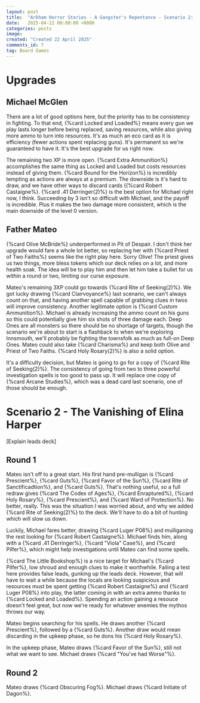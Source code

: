 ```yaml
---
layout: post
title:  "Arkham Horror Stories - A Gangster's Repentance - Scenario 2: The Vanishing of Elina Harper"
date:   2025-04-22 00:00:00 +0000
categories: posts
image:
created: "Created 22 April 2025"
comments_id: 7
tag: Board Games
---
```


# Upgrades

## Michael McGlen

There are a lot of good options here, but the priority has to be consistency in fighting. To that end, {%card Locked and Loaded%} means every gun we play lasts longer before being replaced, saving resources, while also giving more ammo to turn into resources. It's as much an eco card as it is efficiency (fewer actions spent replacing guns). It's permanent so we're guaranteed to have it. It's the best upgrade for us right now.

The remaining two XP is more open. {%card Extra Ammunition%} accomplishes the same thing as Locked and Loaded but costs resources instead of giving them. {%card Bound for the Horizon%} is incredibly tempting as actions are always at a premium. The downside is it's hard to draw, and we have other ways to discard cards ({%card Robert Castaigne%}. {%card .41 Derringer(2)%} is the best option for Michael right now, I think. Succeeding by 3 isn't so difficult with Michael, and the payoff is incredible. Plus it makes the two damage more consistent, which is the main downside of the level 0 version.

## Father Mateo

{%card Olive McBride%} underperformed in Pit of Despair. I don't think her upgrade would fare a whole lot better, so replacing her with {%card Priest of Two Faiths%} seems like the right play here. Sorry Olive! The priest gives us two things, more bless tokens which our deck relies on a lot, and more health soak. The idea will be to play him and then let him take a bullet for us within a round or two, limiting our curse exposure.

Mateo's remaining 3XP could go towards {%card Rite of Seeking(2)%}. We got lucky drawing {%card Clairvoyance%} last scenario, we can't always count on that, and having another spell capable of grabbing clues in twos will improve consistency. Another legitimate option is {%card Custom Ammunition%}. Michael is already increasing the ammo count on his guns so this could potentially give him six shots of three damage each. Deep Ones are all monsters so there should be no shortage of targets, though the scenario we're about to start is a flashback to when we're exploring Innsmouth, we'll probably be fighting the townsfolk as much as full-on Deep Ones. Mateo could also take {%card Charisma%} and keep both Olive and Priest of Two Faiths. {%card Holy Rosary(2)%} is also a solid option.

It's a difficulty decision, but Mateo is going to go for a copy of {%card Rite of Seeking(2)%}. The consistency of going from two to three powerful investigation spells is too good to pass up. It will replace one copy of {%card Arcane Studies%}, which was a dead card last scenario, one of those should be enough.

# Scenario 2 - The Vanishing of Elina Harper

[Explain leads deck]

## Round 1

Mateo isn't off to a great start. His first hand pre-mulligan is {%card Prescient%}, {%card Guts%}, {%card Favor of the Sun%}, {%card Rite of Sanctificadtion%}, and {%card Guts%}. That's nothing useful, so a full redraw gives {%card The Codex of Ages%}, {%card Enraptured%}, {%card Holy Rosary%}, {%card Prescient%},  and {%card Ward of Protection%}. No better, really. This was the situation I was worried about, and why we added {%card Rite of Seeking(2)%} to the deck. We'll have to do a bit of hunting which will slow us down.

Luckily, Michael fares better, drawing {%card Luger P08%} and mulliganing the rest looking for {%card Robert Castaigne%}. Michael finds him, along with a {%card .41 Derringer%}, {%card "Viola" Case%}, and {%card Pilfer%}, which might help investigations until Mateo can find some spells.

{%card The Little Bookshop%} is a nice target for Michael's {%card Pilfer%}, low shroud and enough clues to make it worthwhile. Failing a test here provides false leads, gunking up the leads deck. However, that will have to wait a while because the locals are looking suspicious and resources must be spent getting {%card Robert Castaigne%} and {%card Luger P08%} into play, the latter coming in with an extra ammo thanks to {%card Locked and Loaded%}. Spending an action gaining a resouce doesn't feel great, but now we're ready for whatever enemies the mythos throws our way.

Mateo begins searching for his spells. He draws another {%card Prescient%}, followed by a {%card Guts%}. Another draw would mean discarding in the upkeep phase, so he dons his {%card Holy Rosary%}.

In the upkeep phase, Mateo draws {%card Favor of the Sun%}, still not what we want to see. Michael draws {%card "You've had Worse"%}.

## Round 2

Mateo draws {%card Obscuring Fog%}. Michael draws {%card Initiate of Dagon%}.
